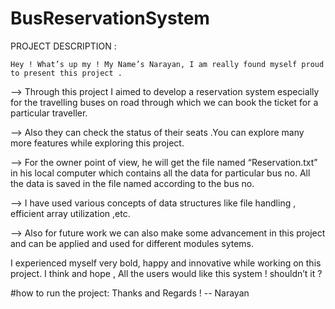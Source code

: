 # BusReservationSystem

PROJECT DESCRIPTION :

    Hey ! What’s up my ! My Name’s Narayan, I am really found myself proud to present this project .

  -->   Through this project I aimed to develop a reservation system  especially for the travelling buses on road through which we can book the  ticket for a particular traveller.
  
  -->   Also they can check the status of their seats .You can explore many more features while exploring this project.

  -->   For the owner point of view, he will get the file named  “Reservation.txt” in his local computer which contains all the data for  particular bus no. All the data is saved         in the file named according to the bus no.

  -->   I have used various concepts of data structures like file handling , efficient  array utilization ,etc. 


  -->   Also for future work we can also make some advancement in this project and can be applied and used for different modules sytems.


I experienced myself very bold, happy and innovative while working on this project.
I think and hope , All the users would like this system ! shouldn’t it ?



#how to run the project:
Thanks and Regards !
-- Narayan 
